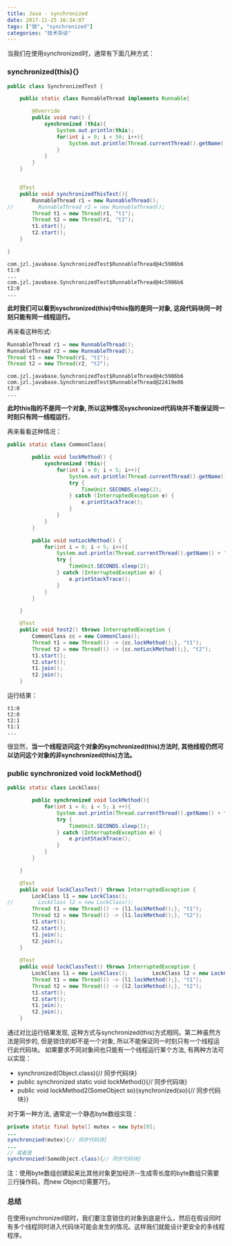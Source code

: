 ```yaml
---
title: Java - synchronized
date: 2017-11-25 16:34:07
tags: ["锁", "synchronized"]
categories: "技术杂谈"
---
```

当我们在使用synchronized时，通常有下面几种方式：

### synchronized(this){}

```Java
public class SynchronizedTest {

    public static class RunnableThread implements Runnable{

        @Override
        public void run() {
            synchronized (this){
                System.out.println(this);
                for(int i = 0; i < 50; i++){
                    System.out.println(Thread.currentThread().getName() + ":" + i);
                }
            }
        }
    }


    @Test
    public void synchronizedThisTest(){
        RunnableThread r1 = new RunnableThread();
//        RunnableThread r2 = new RunnableThread();
        Thread t1 = new Thread(r1, "t1");
        Thread t2 = new Thread(r1, "t2");
        t1.start();
        t2.start();
    }

}
```

```
com.jzl.javabase.SynchronizedTest$RunnableThread@4c5986b6
t1:0
...
com.jzl.javabase.SynchronizedTest$RunnableThread@4c5986b6
t2:0
...
```
**此时我们可以看到syschronized(this)中this指的是同一对象, 这段代码块同一时刻只能有同一线程运行。** 

再来看这种形式:

```Java
RunnableThread r1 = new RunnableThread();
RunnableThread r2 = new RunnableThread();
Thread t1 = new Thread(r1, "t1");
Thread t2 = new Thread(r2, "t2");
```

```
com.jzl.javabase.SynchronizedTest$RunnableThread@4c5986b6
com.jzl.javabase.SynchronizedTest$RunnableThread@22419e86
t2:0
...
```
**此时this指的不是同一个对象, 所以这种情况syschronized代码块并不能保证同一时刻只有同一线程运行**。

再来看看这种情况：

```Java
public static class CommonClass{

        public void lockMethod() {
            synchronized (this){
                for(int i = 0; i < 5; i++){
                    System.out.println(Thread.currentThread().getName() + ":" + i);
                    try {
                        TimeUnit.SECONDS.sleep(2);
                    } catch (InterruptedException e) {
                        e.printStackTrace();
                    }
                }
            }
        }

        public void notLockMethod() {
            for(int i = 0; i < 5; i++){
                System.out.println(Thread.currentThread().getName() + ":" + i);
                try {
                    TimeUnit.SECONDS.sleep(2);
                } catch (InterruptedException e) {
                    e.printStackTrace();
                }
            }
        }

    }

    @Test
    public void test2() throws InterruptedException {
        CommonClass cc = new CommonClass();
        Thread t1 = new Thread(() -> {cc.lockMethod();}, "t1");
        Thread t2 = new Thread(() -> {cc.notLockMethod();}, "t2");
        t1.start();
        t2.start();
        t1.join();
        t2.join();
    }
```
运行结果：

```
t1:0
t2:0
t2:1
t1:1
...
```
很显然，**当一个线程访问这个对象的synchronized(this)方法时, 其他线程仍然可以访问这个对象的非synchronized(this)方法。**

### public synchronized void lockMethod()


```Java
public static class LockClass{

        public synchronized void lockMethod(){
            for(int i = 0; i < 5; i ++){
                System.out.println(Thread.currentThread().getName() + ":" + i);
                try {
                    TimeUnit.SECONDS.sleep(1);
                } catch (InterruptedException e) {
                    e.printStackTrace();
                }
            }
        }

    }

    @Test
    public void lockClassTest() throws InterruptedException {
        LockClass l1 = new LockClass();
//        LockClass l2 = new LockClass();
        Thread t1 = new Thread(() -> {l1.lockMethod();}, "t1");
        Thread t2 = new Thread(() -> {l1.lockMethod();}, "t2");
        t1.start();
        t2.start();
        t1.join();
        t2.join();
    }
    
    @Test
    public void lockClassTest() throws InterruptedException {
        LockClass l1 = new LockClass();        LockClass l2 = new LockClass();
        Thread t1 = new Thread(() -> {l1.lockMethod();}, "t1");
        Thread t2 = new Thread(() -> {l2.lockMethod();}, "t2");
        t1.start();
        t2.start();
        t1.join();
        t2.join();
    }
```
通过对比运行结果发现, 这种方式与synchronized(this)方式相同。第二种虽然方法是同步的, 但是锁住的却不是一个对象, 所以不能保证同一时刻只有一个线程运行此代码块。
如果要求不同对象间也只能有一个线程运行某个方法, 有两种方法可以实现：
- synchronized(Object.class){// 同步代码块}
- public synchronized static void lockMethod(){// 同步代码块}
- public void lockMethod2(SomeObject so){synchronized(so){// 同步代码块}}

对于第一种方法, 通常定一个静态byte数组实现：

```Java
private static final byte[] mutex = new byte[0];
...
synchronzied(mutex){// 同步代码块}
...
// 或者是
synchronzied(SomeObject.class){// 同步代码块}
```
注：使用byte数组创建起来比其他对象更加经济--生成零长度的byte数组只需要三行操作码，而new Object()需要7行。

### 总结
在使用synchronized锁时，我们要注意锁住的对象到底是什么，然后在假设同时有多个线程同时进入代码块可能会发生的情况。这样我们就能设计更安全的多线程程序。